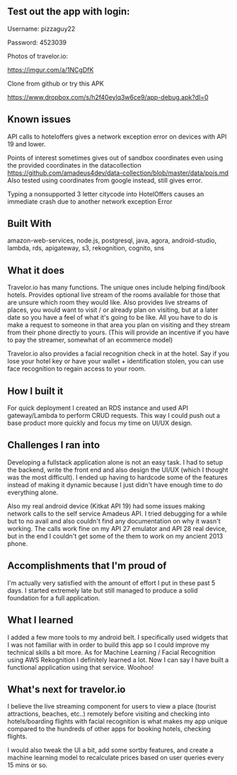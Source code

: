## Test out the app with login:
Username: pizzaguy22

Password: 4523039

Photos of travelor.io:

https://imgur.com/a/1NCgDfK

Clone from github or try this APK

https://www.dropbox.com/s/h2f40eylq3w6ce9/app-debug.apk?dl=0
## Known issues
API calls to hoteloffers gives a network exception error on devices with API 19 and lower.

Points of interest sometimes gives out of sandbox coordinates even using the provided coordinates in the datacollection
https://github.com/amadeus4dev/data-collection/blob/master/data/pois.md
Also tested using coordinates from google instead, still gives error.

Typing a nonsupported 3 letter citycode into HotelOffers causes an immediate crash due to another network exception Error

## Built With
amazon-web-services,
node.js,
postgresql,
java,
agora,
android-studio,
lambda,
rds,
apigateway,
s3,
rekognition,
cognito,
sns

## What it does
Travelor.io has many functions. The unique ones include helping find/book hotels. Provides optional live stream of the rooms available for those that are unsure which room they would like. Also provides live streams of places,  you would want to visit / or already plan on visiting, but at a later date so you have a feel of what it's going to be like. All you have to do is make a request to someone in that area you plan on visiting and they stream from their phone directly to yours. (This will provide an incentive if you have to pay the streamer, somewhat of an ecommerce model)

Travelor.io also provides a facial recognition check in at the hotel. Say if you lose your hotel key or have your wallet + identification stolen, you can use face recognition to regain access to your room.

## How I built it
For quick deployment I created an RDS instance and used API gateway/Lambda to perform CRUD requests. This way I could push out a base product more quickly and focus my time on UI/UX design.

## Challenges I ran into
Developing a fullstack application alone is not an easy task. I had to setup the backend, write the front end and also design the UI/UX (which I thought was the most difficult). I ended up having to hardcode some of the features instead of making it dynamic because I just didn't have enough time to do everything alone.

Also my real android device (Kitkat API 19) had some issues making network calls to the self service Amadeus API. I tried debugging for a while but to no avail and also couldn't find any documentation on why it wasn't working. The calls work fine on my API 27 emulator and API 28 real device, but in the end I couldn't get some of the them to work on my ancient 2013 phone.


## Accomplishments that I'm proud of
I'm actually very satisfied with the amount of effort I put in these past 5 days. I started extremely late but still managed to produce a solid foundation for a full application.


## What I learned
I added a few more tools to my android belt. I specifically used widgets that I was not familiar with in order to build this app so I could improve my technical skills a bit more. As for Machine Learning / Facial Recognition using AWS Rekognition I definitely learned a lot. Now I can say I have built a functional application using that service. Woohoo!

## What's next for travelor.io
I believe the live streaming component for users to view a place (tourist attractions, beaches, etc..) remotely before visiting and checking into hotels/boarding flights with facial recognition is what makes my app unique compared to the hundreds of other apps for booking hotels, checking flights. 

I would also tweak the UI a bit, add some sortby features, and create a machine learning model to recalculate prices based on user queries every 15 mins or so.
